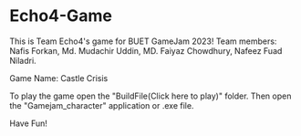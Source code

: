 # Echo4-Game
This is Team Echo4's game for BUET GameJam 2023! 
Team members: Nafis Forkan, Md. Mudachir Uddin, MD. Faiyaz Chowdhury, Nafeez Fuad Niladri.

Game Name: Castle Crisis

To play the game open the "BuildFile(Click here to play)" folder.
Then open the "Gamejam_character" application or .exe file.

Have Fun!
